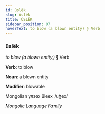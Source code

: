 ```yaml
---
id: üslëk
slug: üslëk
title: ÜSLËK
sidebar_position: 97
hoverText: to blow (a blown entity) § Verb
---
```


### üslëk

*to blow (a blown entity)* **§** Verb

**Verb**: to blow

**Noun**: a blown entity

**Modifier**: blowable

Mongolian үлээх üleex /uɮex/

*Mongolic Language Family*